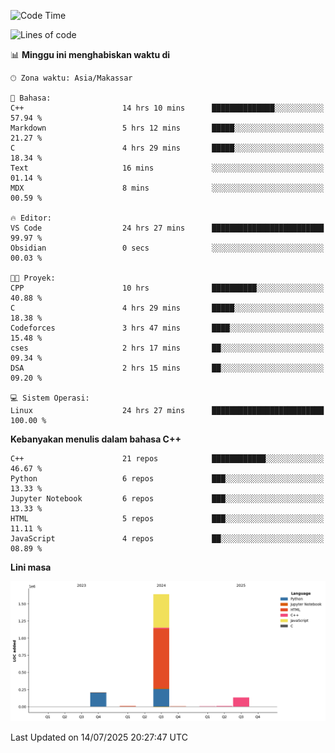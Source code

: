 <!--START_SECTION:waka-->
![Code Time](http://img.shields.io/badge/Code%20Time-342%20hrs%2013%20mins-blue)

![Lines of code](https://img.shields.io/badge/Sejak%20Hello%20World%20aku%20telah%20menulis-2.0%20million%20baris%20kode-blue)

📊 **Minggu ini menghabiskan waktu di** 

```text
🕑︎ Zona waktu: Asia/Makassar

💬 Bahasa: 
C++                      14 hrs 10 mins      ██████████████░░░░░░░░░░░   57.94 % 
Markdown                 5 hrs 12 mins       █████░░░░░░░░░░░░░░░░░░░░   21.27 % 
C                        4 hrs 29 mins       █████░░░░░░░░░░░░░░░░░░░░   18.34 % 
Text                     16 mins             ░░░░░░░░░░░░░░░░░░░░░░░░░   01.14 % 
MDX                      8 mins              ░░░░░░░░░░░░░░░░░░░░░░░░░   00.59 % 

🔥 Editor: 
VS Code                  24 hrs 27 mins      █████████████████████████   99.97 % 
Obsidian                 0 secs              ░░░░░░░░░░░░░░░░░░░░░░░░░   00.03 % 

🐱‍💻 Proyek: 
CPP                      10 hrs              ██████████░░░░░░░░░░░░░░░   40.88 % 
C                        4 hrs 29 mins       █████░░░░░░░░░░░░░░░░░░░░   18.38 % 
Codeforces               3 hrs 47 mins       ████░░░░░░░░░░░░░░░░░░░░░   15.48 % 
cses                     2 hrs 17 mins       ██░░░░░░░░░░░░░░░░░░░░░░░   09.34 % 
DSA                      2 hrs 15 mins       ██░░░░░░░░░░░░░░░░░░░░░░░   09.20 % 

💻 Sistem Operasi: 
Linux                    24 hrs 27 mins      █████████████████████████   100.00 % 
```

**Kebanyakan menulis dalam bahasa C++** 

```text
C++                      21 repos            ████████████░░░░░░░░░░░░░   46.67 % 
Python                   6 repos             ███░░░░░░░░░░░░░░░░░░░░░░   13.33 % 
Jupyter Notebook         6 repos             ███░░░░░░░░░░░░░░░░░░░░░░   13.33 % 
HTML                     5 repos             ███░░░░░░░░░░░░░░░░░░░░░░   11.11 % 
JavaScript               4 repos             ██░░░░░░░░░░░░░░░░░░░░░░░   08.89 % 
```



**Lini masa**

![Lines of Code chart](https://raw.githubusercontent.com/yusuf601/yusuf601/main/assets/bar_graph.png)


 Last Updated on 14/07/2025 20:27:47 UTC
<!--END_SECTION:waka-->

